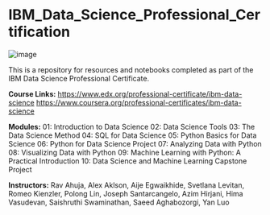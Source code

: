 # IBM_Data_Science_Professional_Certification

![image](https://user-images.githubusercontent.com/85677826/150887276-c3f1e275-7ebb-4a88-b785-e4f76a61fd5d.png)

This is a repository for resources and notebooks completed as part of the IBM Data Science Professional Certificate.

**Course Links:**
https://www.edx.org/professional-certificate/ibm-data-science
https://www.coursera.org/professional-certificates/ibm-data-science

**Modules:**
01: Introduction to Data Science
02: Data Science Tools
03: The Data Science Method
04: SQL for Data Science
05: Python Basics for Data Science
06: Python for Data Science Project
07: Analyzing Data with Python
08: Visualizing Data with Python
09: Machine Learning with Python: A Practical Introduction
10: Data Science and Machine Learning Capstone Project

**Instructors:** 
Rav Ahuja, Alex Aklson, Aije Egwaikhide, Svetlana Levitan, Romeo Kienzler, Polong Lin, Joseph Santarcangelo, Azim Hirjani, Hima Vasudevan, Saishruthi Swaminathan, Saeed Aghabozorgi, Yan Luo
